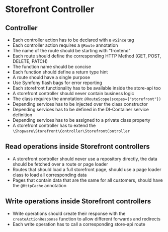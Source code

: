 # Storefront Controller

## Controller

* Each controller action has to be declared with a `@Since` tag
* Each controller action requires a `@Route` annotation
* The name of the route should be starting with "frontend"
* Each route should define the corresponding HTTP Method \(GET, POST, DELETE, PATCH\)
* The function name should be concise
* Each function should define a return type hint
* A route should have a single purpose
* Use Symfony flash bags for error reporting
* Each storefront functionality has to be available inside the store-api too
* A storefront controller should never contain business logic
* The class requires the annotation: `@RouteScope(scopes={"storefront"})`
* Depending services has to be injected over the class constructor
* Depending services has to be defined in the DI-Container service definition
* Depending services has to be assigned to a private class property
* A storefront controller has to extend the `\Shopware\Storefront\Controller\StorefrontController`

## Read operations inside Storefront controllers

* A storefront controller should never use a repository directly, the data should be fetched over a route or page loader
* Routes that should load a full storefront page, should use a page loader class to load all corresponding data
* Pages that contain data that are the same for all customers, should have the `@HttpCache` annotation

## Write operations inside Storefront controllers

* Write operations should create their response with the `createActionResponse` function to allow different forwards and redirects
* Each write operation has to call a corresponding store-api route

